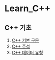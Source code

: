 # Learn_C++
## C++ 기초
1. [C++ 기본 구문](https://github.com/book111kr/Learn_Cpp/blob/main/MD/%EA%B8%B0%EB%B3%B8%20%EA%B5%AC%EB%AC%B8.md)
2. [C++ 주석](https://github.com/book111kr/Learn_C-/blob/main/MD/%EC%A3%BC%EC%84%9D.md)
3. [C++ 데이터 유형](https://github.com/book111kr/Learn_Cpp/blob/main/MD/%EB%8D%B0%EC%9D%B4%ED%84%B0%20%EC%9C%A0%ED%98%95.md)
